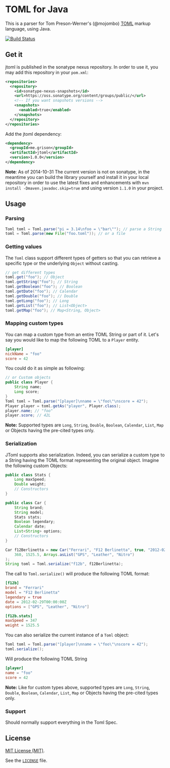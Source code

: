 TOML for Java
===
This is a parser for Tom Preson-Werner's (@mojombo) [TOML](https://github.com/toml-lang/toml) markup language, using Java.

[![Build Status](https://travis-ci.org/agrison/jtoml.png?branch=master)](https://travis-ci.org/agrison/jtoml)

Get it
----

jtoml is published in the sonatype nexus repository.
In order to use it, you may add this repository in your `pom.xml`:

```xml
<repositories>
  <repository>
    <id>sonatype-nexus-snapshots</id>
    <url>https://oss.sonatype.org/content/groups/public/</url>
    <!-- If you want snapshots versions -->
    <snapshots>
      <enabled>true</enabled>
    </snapshots>
  </repository>
</repositories>
```

Add the jtoml dependency:

```xml
<dependency>
  <groupId>me.grison</groupId>
  <artifactId>jtoml</artifactId>
  <version>1.0.0</version>
</dependency>
```

**Note**: As of 2014-10-31 The current version is not on sonatype, in the meantime you can build the library yourself
and install it in your local repository in order to use the latest fixes and enhancements with `mvn install -Dmaven.javadoc.skip=true` and using
version `1.1.0` in your project.


Usage
----

### Parsing

```java
Toml toml = Toml.parse("pi = 3.14\nfoo = \"bar\""); // parse a String
toml = Toml.parse(new File("foo.toml")); // or a file
```

### Getting values

The `Toml` class support different types of getters so that you can retrieve a specific type or the underlying `Object` without casting.

```java
// get different types
toml.get("foo"); // Object
toml.getString("foo"); // String
toml.getBoolean("foo"); // Boolean
toml.getDate("foo"); // Calendar
toml.getDouble("foo"); // Double
toml.getLong("foo"); // Long
toml.getList("foo"); // List<Object>
toml.getMap("foo"); // Map<String, Object>
```

### Mapping custom types

You can map a custom type from an entire TOML String or part of it.
Let's say you would like to map the following TOML to a `Player` entity.

```toml
[player]
nickName = "foo"
score = 42
```

You could do it as simple as following:
```java
// or Custom objects
public class Player {
    String name;
    Long score;
}
Toml toml = Toml.parse("[player]\nname = \"foo\"\nscore = 42");
Player player = toml.getAs("player", Player.class);
player.name; // "foo"
player.score; // 42L
```

**Note:** Supported types are `Long`, `String`, `Double`, `Boolean`, `Calendar`, `List`, `Map` or Objects having the pre-cited types only.

### Serialization

JToml supports also serialization. Indeed, you can serialize a custom type to a String having the TOML format representing the original object.
Imagine the following custom Objects:

```java
public class Stats {
    Long maxSpeed;
    Double weight;
    // Constructors
}

public class Car {
    String brand;
    String model;
    Stats stats;
    Boolean legendary;
    Calendar date;
    List<String> options;
    // Constructors
}

Car f12Berlinetta = new Car("Ferrari", "F12 Berlinetta", true, "2012-02-29",
    360, 1525.5, Arrays.asList("GPS", "Leather", "Nitro")
);
String toml = Toml.serialize("f12b", f12Berlinetta);
```

The call to `Toml.serialize()` will produce the following TOML format:
```toml
[f12b]
brand = "Ferrari"
model = "F12 Berlinetta"
legendary = true
date = 2012-02-29T00:00:00Z
options = ["GPS", "Leather", "Nitro"]

[f12b.stats]
maxSpeed = 347
weight = 1525.5
```

You can also serialize the current instance of a `Toml` object:
```java
Toml toml = Toml.parse("[player]\nname = \"foo\"\nscore = 42");
toml.serialize();
```

Will produce the following TOML String
```toml
[player]
name = "foo"
score = 42
```

**Note:** Like for custom types above, supported types are `Long`, `String`, `Double`, `Boolean`, `Calendar`, `List`, `Map` or Objects having the pre-cited types only.


### Support

Should normally support everything in the Toml Spec.


License
-----
[MIT License (MIT)](http://opensource.org/licenses/mit-license.php).

See the [`LICENSE`](https://github.com/agrison/jtoml/blob/master/LICENSE) file.
